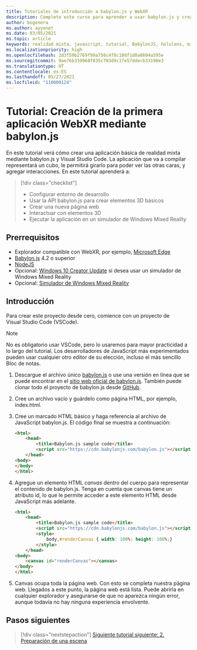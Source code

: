 ```yaml
---
title: Tutoriales de introducción a babylon.js y WebXR
description: Complete este curso para aprender a usar babylon.js y crear una aplicación básica de realidad mixta.
author: bogenera
ms.author: ayyonet
ms.date: 03/05/2021
ms.topic: article
keywords: realidad mixta, javascript, tutorial, BabylonJS, hololens, mixed reality, UWP, Windows 10, WebXR, web envolvente
ms.localizationpriority: high
ms.openlocfilehash: 2d3f59b2769f99a756c4f0c10df1d8a8604a595e
ms.sourcegitcommit: 9ae76b339968f035c703d9c1fe57ddecb33198e3
ms.translationtype: HT
ms.contentlocale: es-ES
ms.lasthandoff: 05/27/2021
ms.locfileid: "110600124"
---
```

# <a name="tutorial-create-your-first-webxr-application-using-babylonjs"></a>Tutorial: Creación de la primera aplicación WebXR mediante babylon.js

En este tutorial verá cómo crear una aplicación básica de realidad mixta mediante babylon.js y Visual Studio Code. La aplicación que va a compilar representará un cubo, le permitirá girarlo para poder ver las otras caras, y agregar interacciones. En este tutorial aprenderá a:

> [!div class="checklist"]
> * Configurar entorno de desarrollo
> * Usar la API babylon.js para crear elementos 3D básicos  
> * Crear una nueva página web
> * Interactuar con elementos 3D
> * Ejecutar la aplicación en un simulador de Windows Mixed Reality

## <a name="prerequisites"></a>Prerrequisitos

* Explorador compatible con WebXR, por ejemplo, [Microsoft Edge](../../../../whats-new/new-microsoft-edge.md)
* [Babylon.js](https://doc.babylonjs.com/divingDeeper/developWithBjs/frameworkVers) 4.2 o superior
* [NodeJS](https://nodejs.org/)
* Opcional: [Windows 10 Creator Update](https://www.microsoft.com/software-download/windows10) si desea usar un simulador de Windows Mixed Reality
* Opcional: [Simulador de Windows Mixed Reality](../../../platform-capabilities-and-apis/using-the-windows-mixed-reality-simulator.md)

## <a name="getting-started"></a>Introducción

Para crear este proyecto desde cero, comience con un proyecto de Visual Studio Code (VSCode).

> [!NOTE]
> No es obligatorio usar VSCode, pero lo usaremos para mayor practicidad a lo largo del tutorial. Los desarrolladores de JavaScript más experimentados pueden usar cualquier otro editor de su elección, incluso el más sencillo Bloc de notas.

1. Descargue el archivo único [babylon.js](https://doc.babylonjs.com/divingDeeper/developWithBjs/frameworkVers) o use una versión en línea que se puede encontrar en el [sitio web oficial de babylon.js](https://doc.babylonjs.com/divingDeeper/developWithBjs/frameworkVers). También puede clonar todo el proyecto de babylon.js desde [GitHub](https://github.com/BabylonJS/Babylon.js).
1. Cree un archivo vacío y guárdelo como página HTML, por ejemplo, index.html.
1. Cree un marcado HTML básico y haga referencia al archivo de JavaScript babylon.js. El código final se muestra a continuación:

    ```html
    <html>
        <head>
            <title>Babylon.js sample code</title>
            <script src="https://cdn.babylonjs.com/babylon.js"></script>
        </head>
    <body>
    </body>
    </html>
    ```

1. Agregue un elemento HTML *canvas* dentro del cuerpo para representar el contenido de babylon.js. Tenga en cuenta que canvas tiene un atributo id, lo que le permite acceder a este elemento HTML desde JavaScript más adelante.

    ```html
    <html>
        <head>
            <title>Babylon.js sample code</title>
            <script src="https://cdn.babylonjs.com/babylon.js"></script>
            <style>
                body,#renderCanvas { width: 100%; height: 100%;}
            </style>
        </head>
    <body>
        <canvas id="renderCanvas"></canvas>
    </body>
    </html>
    ```

1. Canvas ocupa toda la página web. Con esto se completa nuestra página web. Llegados a este punto, la página web está lista. Puede abrirla en cualquier explorador y asegurarse de que no aparezca ningún error, aunque todavía no hay ninguna experiencia envolvente.

## <a name="next-steps"></a>Pasos siguientes

> [!div class="nextstepaction"]
> [Siguiente tutorial siguiente: 2. Preparación de una escena](prepare-scene-02.md)